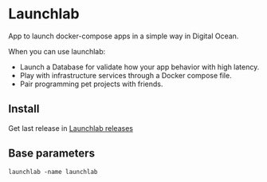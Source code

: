 # Launchlab

App to launch docker-compose apps in a simple way in Digital Ocean.

When you can use launchlab:

- Launch a Database for validate how your app behavior with high latency.
- Play with infrastructure services through a Docker compose file.
- Pair programming pet projects with friends.

## Install

Get last release in [Launchlab releases](https://github.com/sergsoares/launchlab/releases/)

## Base parameters

```
launchlab -name launchlab 
```